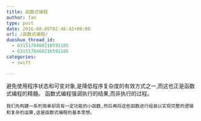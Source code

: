 ```yaml
---
title: 函数式编程
author: fan
type: post
date: 2016-08-05T02:46:42+00:00
url: /函数式编程/
duoshuo_thread_id:
  - 6315170460216591105
  - 6315170460216591105
categories:
  - swift

---
```

避免使用程序状态和可变对象,是降低程序复杂度的有效方式之一,而这也正是函数式编程的精髓。 函数式编程强调执行的结果,而非执行的过程。

    我们先构建一系列简单却具有一定功能的小函数,然后再将这些函数进行组装以实现完整的逻辑和复杂的运算,这是函数式编程的基本思想。